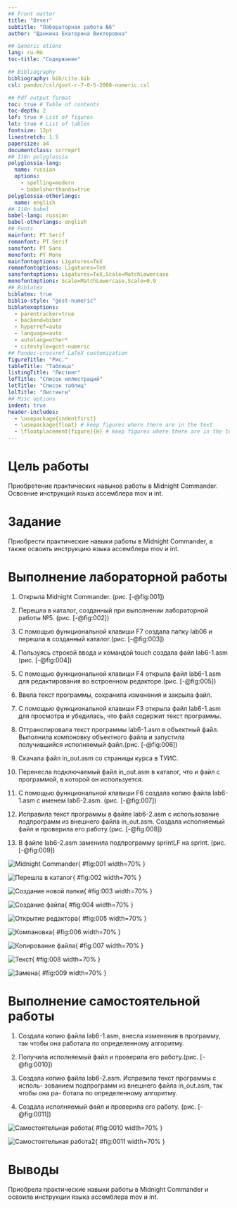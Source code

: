 ```yaml
---
## Front matter
title: "Отчет"
subtitle: "Лабораторная работа №6"
author: "Щанкина Екатерина Викторовна"

## Generic otions
lang: ru-RU
toc-title: "Содержание"

## Bibliography
bibliography: bib/cite.bib
csl: pandoc/csl/gost-r-7-0-5-2008-numeric.csl

## Pdf output format
toc: true # Table of contents
toc-depth: 2
lof: true # List of figures
lot: true # List of tables
fontsize: 12pt
linestretch: 1.5
papersize: a4
documentclass: scrreprt
## I18n polyglossia
polyglossia-lang:
  name: russian
  options:
	- spelling=modern
	- babelshorthands=true
polyglossia-otherlangs:
  name: english
## I18n babel
babel-lang: russian
babel-otherlangs: english
## Fonts
mainfont: PT Serif
romanfont: PT Serif
sansfont: PT Sans
monofont: PT Mono
mainfontoptions: Ligatures=TeX
romanfontoptions: Ligatures=TeX
sansfontoptions: Ligatures=TeX,Scale=MatchLowercase
monofontoptions: Scale=MatchLowercase,Scale=0.9
## Biblatex
biblatex: true
biblio-style: "gost-numeric"
biblatexoptions:
  - parentracker=true
  - backend=biber
  - hyperref=auto
  - language=auto
  - autolang=other*
  - citestyle=gost-numeric
## Pandoc-crossref LaTeX customization
figureTitle: "Рис."
tableTitle: "Таблица"
listingTitle: "Листинг"
lofTitle: "Список иллюстраций"
lotTitle: "Список таблиц"
lolTitle: "Листинги"
## Misc options
indent: true
header-includes:
  - \usepackage{indentfirst}
  - \usepackage{float} # keep figures where there are in the text
  - \floatplacement{figure}{H} # keep figures where there are in the text
---
```


# Цель работы

Приобретение практических навыков работы в Midnight Commander. Освоение
инструкций языка ассемблера mov и int.

# Задание

Приобрести практические навыки работы в Midnight Commander, а также освоить
инструкцию языка ассемблера mov и int.


# Выполнение лабораторной работы

1. Открыла Midnight Commander. (рис. [-@fig:001])

2. Перешла в каталог, созданный при выполнении лабораторной работы №5. (рис. [-@fig:002])

3. С помощью функциональной клавиши F7 создала папку lab06 и перешла в созданный каталог.(рис. [-@fig:003])

4. Пользуясь строкой ввода и командой touch создала файл lab6-1.asm (рис. [-@fig:004])

5. С помощью функциональной клавиши F4 открыла файл lab6-1.asm для редактирования во встроенном редакторе.(рис. [-@fig:005])

6. Ввела текст программы, сохранила изменения и закрыла файл.

7. С помощью функциональной клавиши F3 открыла файл lab6-1.asm для просмотра и убедилась, что файл содержит текст программы.

8. Оттранслировала текст программы lab6-1.asm в объектный файл. Выполнила компоновку объектного файла и запустила получившийся исполняемый файл.(рис. [-@fig:006])

9. Скачала файл in_out.asm со страницы курса в ТУИС.

10. Перенесла подключаемый файл in_out.asm в каталог, что и
файл с программой, в которой он используется.

11. С помощью функциональной клавиши F6 создала копию файла lab6-1.asm с именем lab6-2.asm. (рис. [-@fig:007])

12. Исправила текст программы в файле lab6-2.asm с использование подпрограмм из внешнего файла in_out.asm. Создала исполняемый файл и проверила его работу.(рис. [-@fig:008])

13. В файле lab6-2.asm заменила подпрограмму sprintLF на sprint. (рис. [-@fig:009])

![Midnight Commander](image/6.1.png){ #fig:001 width=70% }

![Перешла в каталог](image/6.2.png){ #fig:002 width=70% }

![Создание новой папки](image/6.3.png){ #fig:003 width=70% }

![Создание файла](image/6.4.png){ #fig:004 width=70% }

![Открытие редактора](image/6.5.png){ #fig:005 width=70% }

![Компановка](image/6.8.png){ #fig:006 width=70% }

![Копирование файла](image/6.11.png){ #fig:007 width=70% }

![Текст](image/6.12.png){ #fig:008 width=70% }

![Замена](image/6.13.png){ #fig:009 width=70% }

# Выполнение самостоятельной работы

1. Создала копию файла lab6-1.asm, внесла изменения в программу, так чтобы она работала по определенному алгоритму.


2. Получила исполняемый файл и проверила его работу.(рис. [-@fig:0010])

3. Создала копию файла lab6-2.asm. Исправила текст программы с исполь-
зованием подпрограмм из внешнего файла in_out.asm, так чтобы она ра-
ботала по определенному алгоритму.


4. Создала исполняемый файл и проверила его работу. (рис. [-@fig:0011])

![Самостоятельная работа](image/6с.png){ #fig:0010 width=70% }

![Самостоятельная работа2](image/6с1.png){ #fig:0011 width=70% }


# Выводы

Приобрела практические навыки работы в Midnight Commander и освоила
инструкции языка ассемблера mov и int.


